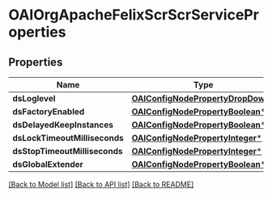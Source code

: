 # OAIOrgApacheFelixScrScrServiceProperties

## Properties
Name | Type | Description | Notes
------------ | ------------- | ------------- | -------------
**dsLoglevel** | [**OAIConfigNodePropertyDropDown***](OAIConfigNodePropertyDropDown.md) |  | [optional] 
**dsFactoryEnabled** | [**OAIConfigNodePropertyBoolean***](OAIConfigNodePropertyBoolean.md) |  | [optional] 
**dsDelayedKeepInstances** | [**OAIConfigNodePropertyBoolean***](OAIConfigNodePropertyBoolean.md) |  | [optional] 
**dsLockTimeoutMilliseconds** | [**OAIConfigNodePropertyInteger***](OAIConfigNodePropertyInteger.md) |  | [optional] 
**dsStopTimeoutMilliseconds** | [**OAIConfigNodePropertyInteger***](OAIConfigNodePropertyInteger.md) |  | [optional] 
**dsGlobalExtender** | [**OAIConfigNodePropertyBoolean***](OAIConfigNodePropertyBoolean.md) |  | [optional] 

[[Back to Model list]](../README.md#documentation-for-models) [[Back to API list]](../README.md#documentation-for-api-endpoints) [[Back to README]](../README.md)


